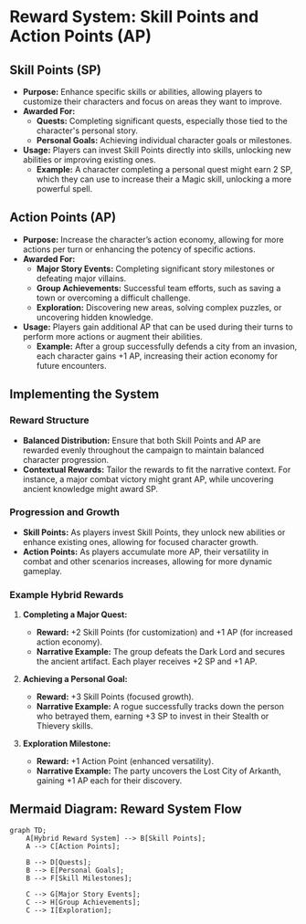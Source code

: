 # Reward System: Skill Points and Action Points (AP)

## Skill Points (SP)

- **Purpose:** Enhance specific skills or abilities, allowing players to customize their characters and focus on areas they want to improve.
- **Awarded For:**
  - **Quests:** Completing significant quests, especially those tied to the character's personal story.
  - **Personal Goals:** Achieving individual character goals or milestones.
- **Usage:** Players can invest Skill Points directly into skills, unlocking new abilities or improving existing ones.
  - **Example:** A character completing a personal quest might earn 2 SP, which they can use to increase their a Magic skill, unlocking a more powerful spell.

## Action Points (AP)

- **Purpose:** Increase the character’s action economy, allowing for more actions per turn or enhancing the potency of specific actions.
- **Awarded For:**
  - **Major Story Events:** Completing significant story milestones or defeating major villains.
  - **Group Achievements:** Successful team efforts, such as saving a town or overcoming a difficult challenge.
  - **Exploration:** Discovering new areas, solving complex puzzles, or uncovering hidden knowledge.
- **Usage:** Players gain additional AP that can be used during their turns to perform more actions or augment their abilities.
  - **Example:** After a group successfully defends a city from an invasion, each character gains +1 AP, increasing their action economy for future encounters.

## Implementing the System

### Reward Structure

- **Balanced Distribution:** Ensure that both Skill Points and AP are rewarded evenly throughout the campaign to maintain balanced character progression.
- **Contextual Rewards:** Tailor the rewards to fit the narrative context. For instance, a major combat victory might grant AP, while uncovering ancient knowledge might award SP.

### Progression and Growth

- **Skill Points:** As players invest Skill Points, they unlock new abilities or enhance existing ones, allowing for focused character growth.
- **Action Points:** As players accumulate more AP, their versatility in combat and other scenarios increases, allowing for more dynamic gameplay.

### Example Hybrid Rewards

1. **Completing a Major Quest:**
   - **Reward:** +2 Skill Points (for customization) and +1 AP (for increased action economy).
   - **Narrative Example:** The group defeats the Dark Lord and secures the ancient artifact. Each player receives +2 SP and +1 AP.

2. **Achieving a Personal Goal:**
   - **Reward:** +3 Skill Points (focused growth).
   - **Narrative Example:** A rogue successfully tracks down the person who betrayed them, earning +3 SP to invest in their Stealth or Thievery skills.

3. **Exploration Milestone:**
   - **Reward:** +1 Action Point (enhanced versatility).
   - **Narrative Example:** The party uncovers the Lost City of Arkanth, gaining +1 AP each for their discovery.

## Mermaid Diagram: Reward System Flow

```mermaid
graph TD;
    A[Hybrid Reward System] --> B[Skill Points];
    A --> C[Action Points];
    
    B --> D[Quests];
    B --> E[Personal Goals];
    B --> F[Skill Milestones];

    C --> G[Major Story Events];
    C --> H[Group Achievements];
    C --> I[Exploration];
```